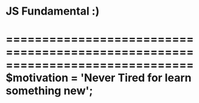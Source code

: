 # JS Fundamental :)
==============================================================================
            $motivation = 'Never Tired for learn something new';
==============================================================================

                                                                             
